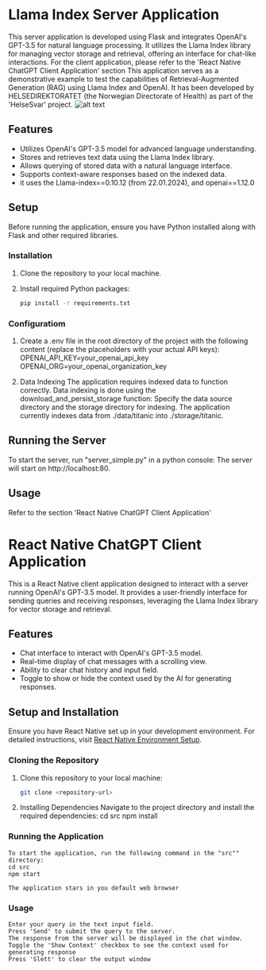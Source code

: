 # Llama Index Server Application

This server application is developed using Flask and integrates OpenAI's GPT-3.5 for natural language processing. 
It utilizes the Llama Index library for managing vector storage and retrieval, offering an interface for chat-like interactions.
For the client application, please refer to the 'React Native ChatGPT Client Application' section
This application serves as a demonstrative example to test the capabilities of Retrieval-Augmented Generation (RAG) using Llama Index and OpenAI. 
It has been developed by HELSEDIREKTORATET (the Norwegian Directorate of Health) as part of the 'HelseSvar' project.
![alt text](../../../Downloads/helsesvarproto.png)

## Features

- Utilizes OpenAI's GPT-3.5 model for advanced language understanding.
- Stores and retrieves text data using the Llama Index library.
- Allows querying of stored data with a natural language interface.
- Supports context-aware responses based on the indexed data.
- it uses the  Llama-index==0.10.12 (from 22.01.2024), and openai==1.12.0

## Setup

Before running the application, ensure you have Python installed along with Flask and other required libraries.

### Installation

1. Clone the repository to your local machine.
2. Install required Python packages:

    ```bash
    pip install -r requirements.txt

### Configuratiom

1. Create a .env file in the root directory of the project with the following content (replace the placeholders with your actual API keys):
OPENAI_API_KEY=your_openai_api_key
OPENAI_ORG=your_openai_organization_key

2. Data Indexing
The application requires indexed data to function correctly. Data indexing is done using the download_and_persist_storage function:
Specify the data source directory and the storage directory for indexing.
The application currently indexes data from ./data/titanic into ./storage/titanic.

## Running the Server

To start the server, run "server_simple.py" in a python console:
The server will start on http://localhost:80.

## Usage
Refer to the section 'React Native ChatGPT Client Application'


# React Native ChatGPT Client Application

This is a React Native client application designed to interact with a server running OpenAI's GPT-3.5 model. 
It provides a user-friendly interface for sending queries and receiving responses, leveraging the Llama Index library for vector storage and retrieval.

## Features

- Chat interface to interact with OpenAI's GPT-3.5 model.
- Real-time display of chat messages with a scrolling view.
- Ability to clear chat history and input field.
- Toggle to show or hide the context used by the AI for generating responses.

## Setup and Installation

Ensure you have React Native set up in your development environment. For detailed instructions, visit [React Native Environment Setup](https://reactnative.dev/docs/environment-setup).

### Cloning the Repository

1. Clone this repository to your local machine:
    ```bash
    git clone <repository-url>

2. Installing Dependencies
    Navigate to the project directory and install the required dependencies:
    cd src<project-directory>
    npm install

### Running the Application

    To start the application, run the following command in the "src"" directory:
    cd src
    npm start

    The application stars in you default web browser

### Usage

    Enter your query in the text input field.
    Press 'Send' to submit the query to the server.
    The response from the server will be displayed in the chat window.
    Toggle the 'Show Context' checkbox to see the context used for generating response
    Press 'Slett' to clear the output window

